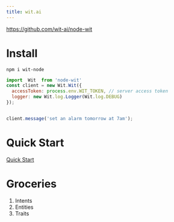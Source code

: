 ```yaml
---
title: wit.ai
---
```


https://github.com/wit-ai/node-wit

# Install
`npm i wit-node`

```js
import  Wit  from 'node-wit'
const client = new Wit.Wit({
  accessToken: process.env.WIT_TOKEN, // server access token
  logger: new Wit.log.Logger(Wit.log.DEBUG)
});


client.message('set an alarm tomorrow at 7am');
```

# Quick Start
[Quick Start](https://wit.ai/docs/quickstart)

# Groceries
1. Intents
2. Entities
3. Traits

